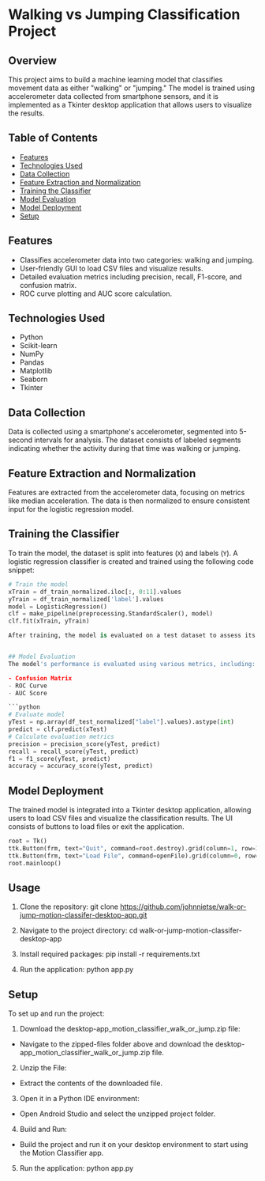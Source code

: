 # Walking vs Jumping Classification Project

## Overview

This project aims to build a machine learning model that classifies movement data as either "walking" or "jumping." The model is trained using accelerometer data collected from smartphone sensors, and it is implemented as a Tkinter desktop application that allows users to visualize the results.

## Table of Contents

- [Features](#features)
- [Technologies Used](#technologies-used)
- [Data Collection](#data-collection)
- [Feature Extraction and Normalization](#feature-extraction-and-normalization)
- [Training the Classifier](#training-the-classifier)
- [Model Evaluation](#model-evaluation)
- [Model Deployment](#model-deployment)
- [Setup](#setup)

## Features

- Classifies accelerometer data into two categories: walking and jumping.
- User-friendly GUI to load CSV files and visualize results.
- Detailed evaluation metrics including precision, recall, F1-score, and confusion matrix.
- ROC curve plotting and AUC score calculation.

## Technologies Used

- Python
- Scikit-learn
- NumPy
- Pandas
- Matplotlib
- Seaborn
- Tkinter

## Data Collection

Data is collected using a smartphone's accelerometer, segmented into 5-second intervals for analysis. The dataset consists of labeled segments indicating whether the activity during that time was walking or jumping.

## Feature Extraction and Normalization

Features are extracted from the accelerometer data, focusing on metrics like median acceleration. The data is then normalized to ensure consistent input for the logistic regression model.

## Training the Classifier

To train the model, the dataset is split into features (`X`) and labels (`Y`). A logistic regression classifier is created and trained using the following code snippet:

```python
# Train the model
xTrain = df_train_normalized.iloc[:, 0:11].values
yTrain = df_train_normalized['label'].values
model = LogisticRegression()
clf = make_pipeline(preprocessing.StandardScaler(), model)
clf.fit(xTrain, yTrain)

After training, the model is evaluated on a test dataset to assess its accuracy, precision, recall, and F1-score.


## Model Evaluation
The model's performance is evaluated using various metrics, including:

- Confusion Matrix
- ROC Curve
- AUC Score

```python
# Evaluate model
yTest = np.array(df_test_normalized["label"].values).astype(int)
predict = clf.predict(xTest)
# Calculate evaluation metrics
precision = precision_score(yTest, predict)
recall = recall_score(yTest, predict)
f1 = f1_score(yTest, predict)
accuracy = accuracy_score(yTest, predict)
```


## Model Deployment
The trained model is integrated into a Tkinter desktop application, allowing users to load CSV files and visualize the classification results. The UI consists of buttons to load files or exit the application.

```python
root = Tk()
ttk.Button(frm, text="Quit", command=root.destroy).grid(column=1, row=1)
ttk.Button(frm, text="Load File", command=openFile).grid(column=0, row=1)
root.mainloop()
```


## Usage
1. Clone the repository: git clone https://github.com/johnnietse/walk-or-jump-motion-classifer-desktop-app.git

2. Navigate to the project directory: cd walk-or-jump-motion-classifer-desktop-app

3. Install required packages: pip install -r requirements.txt

4. Run the application: python app.py


## Setup
To set up and run the project:

1. Download the desktop-app_motion_classifier_walk_or_jump.zip file:

- Navigate to the zipped-files folder above and download the desktop-app_motion_classifier_walk_or_jump.zip file.

2. Unzip the File:

- Extract the contents of the downloaded file.

3. Open it in a Python IDE environment:

- Open Android Studio and select the unzipped project folder.

4. Build and Run:

- Build the project and run it on your desktop environment to start using the Motion Classifier app.


5. Run the application: python app.py
